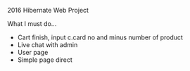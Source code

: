 2016 Hibernate Web Project

What I must do...

* Cart finish, input c.card no and minus number of product
* Live chat with admin
* User page
* Simple page direct
